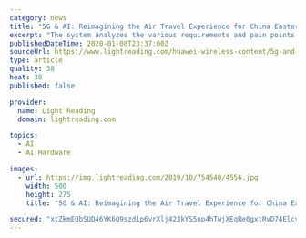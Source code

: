 ```yaml
---
category: news
title: "5G & AI: Reimagining the Air Travel Experience for China Eastern Airlines"
excerpt: "The system analyzes the various requirements and pain points of passenger flows, information flows, and baggage flows, then ultimately focuses on the aspects of \"one face ID go through airport\", \"one network for intelligent experience\", and \"one chip for baggage management\" to build a three-dimensional smart travel service. The entire system ..."
publishedDateTime: 2020-01-08T23:37:00Z
sourceUrl: https://www.lightreading.com/huawei-wireless-content/5g-and-ai-reimagining-the-air-travel-experience-for-china-eastern-airlines/a/d-id/756679
type: article
quality: 38
heat: 38
published: false

provider:
  name: Light Reading
  domain: lightreading.com

topics:
  - AI
  - AI Hardware

images:
  - url: https://img.lightreading.com/2019/10/754540/4556.jpg
    width: 500
    height: 275
    title: "5G & AI: Reimagining the Air Travel Experience for China Eastern Airlines"

secured: "xtZkmEQbSUD46YK6Q9szdLp6vrXlj42JkYS5np4hTwjXEqRe0gxtRvD74Elcv7de7lTu4BCYc7y4JnspXaQi6Z8JWv1HonoSnQQk0jvXSnboQPQWItoJwINEnEmfP1IRH3yLfX3eoy/uTLqZXOUV1KJXz6hhJsYWnkn61Zcef7r1rfPBs5laGWxTGgw5/cfZnbqLJ6dzs+HqofjZnsi/NIpgVZCuwYOBer2hMrukD1qJRK8aVO0/kY4A2l11wNrsBF2IpuSsRBy6zE3kaiCDjQ==;6KPxvAozqimaHVlwoVdIEA=="
---
```


